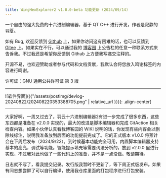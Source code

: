 ```yaml
---
title: WingHexExplorer2 v1.0.0-beta 功能更新 (2024/09/14)
---
```


一个自由的强大免费的十六进制编辑器，基于 QT C++ 进行开发，作者是寂静的羽夏。

如有 Bug, 欢迎反馈到 [Github](https://github.com/Wing-summer/WingHexExplorer2/issues) 上，如果你访问这有困难的话，也可以反馈到 [Gitee](https://gitee.com/wing-cloud/WingHexExplorer2/issues) 上。如果实在不行，可以通过我的 [博客园](https://www.cnblogs.com/wingsummer) 上公告栏的任意一种联系方式来告诉我。不过我还是希望你反馈到 Github 上方便我写递交注释的。

开源不易，也欢迎赞助或者参与代码和文档贡献，我默认会将您放入鸣谢标签的内容进行鸣谢。

许可证：GNU 通用公共许可证 第 3 版

---

![软件界面]({{"/assets/postimg/devlog-20240822/202408220353388705.png" | relative_url }}){: .align-center}

---

大家好啊，一周又过去了，羽云十六进制编辑器2有进一步完成了很多东西，这些东西都是准备在 v2.0.0 实现的，最大的改进是脚本编辑器和完成 GitAction 相关检查内容。如果小伙伴认真看我博客园的 WIKI 说明的话，你发现有些内容会以删除线标注，说明我准备放到后面的功能提前完成了。它的正式版本 v1.0.0 将预计会在下周后发布（2024/9/22），到时候基本功能完全可用，内置脚本编辑器支持基本的高亮，调试等功能，智能提示填充等需要词法分析的，放到 v2.0.0 里进行实现，不过我对此也做了一些代码上的准备，并不是一点没做。敬请期待。

日志就不写了，看我提交记录。发行版我暂时不更新了，等下周正式版发布。如果有同志想尝鲜了可以自行编译，使用我仓库里面的打包程序进行打包安装。
